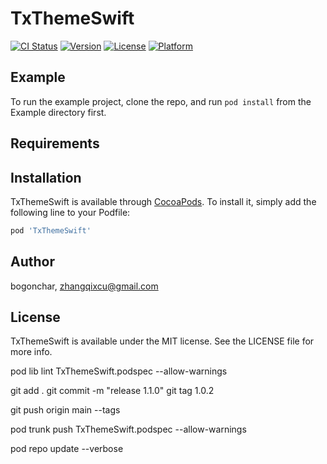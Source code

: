 # TxThemeSwift

[![CI Status](https://img.shields.io/travis/bogonchar/TxThemeSwift.svg?style=flat)](https://travis-ci.org/bogonchar/TxThemeSwift)
[![Version](https://img.shields.io/cocoapods/v/TxThemeSwift.svg?style=flat)](https://cocoapods.org/pods/TxThemeSwift)
[![License](https://img.shields.io/cocoapods/l/TxThemeSwift.svg?style=flat)](https://cocoapods.org/pods/TxThemeSwift)
[![Platform](https://img.shields.io/cocoapods/p/TxThemeSwift.svg?style=flat)](https://cocoapods.org/pods/TxThemeSwift)

## Example

To run the example project, clone the repo, and run `pod install` from the Example directory first.

## Requirements

## Installation

TxThemeSwift is available through [CocoaPods](https://cocoapods.org). To install
it, simply add the following line to your Podfile:

```ruby
pod 'TxThemeSwift'
```

## Author

bogonchar, zhangqixcu@gmail.com

## License

TxThemeSwift is available under the MIT license. See the LICENSE file for more info.


pod lib lint TxThemeSwift.podspec --allow-warnings

git add .
git commit -m "release 1.1.0"
git tag 1.0.2

git push origin main --tags

pod trunk push TxThemeSwift.podspec --allow-warnings

pod repo update --verbose

